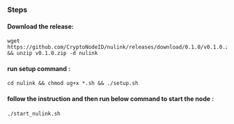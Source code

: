 ### Steps
#### Download the release:
    wget https://github.com/CryptoNodeID/nulink/releases/download/0.1.0/v0.1.0.zip && unzip v0.1.0.zip -d nulink
#### run setup command : 
    cd nulink && chmod ug+x *.sh && ./setup.sh
#### follow the instruction and then run below command to start the node :
    ./start_nulink.sh
